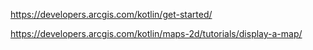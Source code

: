 https://developers.arcgis.com/kotlin/get-started/

https://developers.arcgis.com/kotlin/maps-2d/tutorials/display-a-map/
